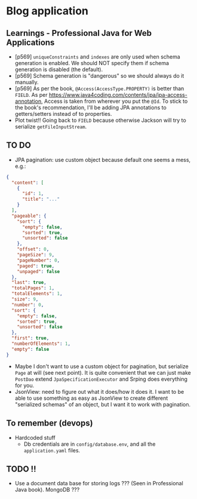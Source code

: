 # Blog application

## Learnings - Professional Java for Web Applications

- [p569] `uniqueConstraints` and `indexes` are only used when schema generation is
  enabled. We should NOT specify them if schema generation is disabled (the default).
- [p569] Schema generation is "dangerous" so we should always do it manually.
- [p569] As per the book, `@Access(AccessType.PROPERTY)` is better than `FIELD`. As per
  https://www.java4coding.com/contents/jpa/jpa-access-annotation, Access is taken from
  wherever you put the `@Id`. To stick to the book's recommendation, I'll be adding
  JPA annotations to getters/setters instead of to properties.
- Plot twist!! Going back to `FIELD` because otherwise Jackson will try to serialize
  `getFileInputStream`.

## TO DO

- JPA pagination: use custom object because default one seems a mess, e.g.:

```json
{
  "content": [
    {
      "id": 1,
      "title": "..."
    }
  ],
  "pageable": {
    "sort": {
      "empty": false,
      "sorted": true,
      "unsorted": false
    },
    "offset": 0,
    "pageSize": 9,
    "pageNumber": 0,
    "paged": true,
    "unpaged": false
  },
  "last": true,
  "totalPages": 1,
  "totalElements": 1,
  "size": 9,
  "number": 0,
  "sort": {
    "empty": false,
    "sorted": true,
    "unsorted": false
  },
  "first": true,
  "numberOfElements": 1,
  "empty": false
}
```

- Maybe I don't want to use a custom object for pagination, but serialize `Page` at will (see next point). It is quite
  convenient that we can just make `PostDao` extend `JpaSpecificationExecutor` and Srping does everything for you.
- JsonView: need to figure out what it does/how it does it. I want to be able to use something as easy as JsonView to
  create different "serialized schemas" of an object, but I want it to work with pagination.

## To remember (devops)

- Hardcoded stuff
  - Db credentials are in `config/database.env`, and all the `application.yaml` files.

## TODO !!

- Use a document data base for storing logs ??? (Seen in Professional Java book). MongoDB ???
